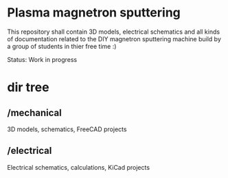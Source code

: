 # Plasma magnetron sputtering

This repository shall contain 3D models, electrical schematics and all kinds of documentation
related to the DIY magnetron sputtering machine build by a group of students in thier free time :)


Status: Work in progress

# dir tree

## /mechanical

3D models, schematics, FreeCAD projects

## /electrical

Electrical schematics, calculations, KiCad projects
